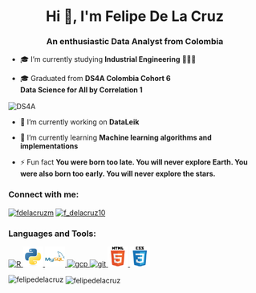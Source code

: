 <h1 align="center">Hi 👋, I'm Felipe De La Cruz</h1>
<h3 align="center">An enthusiastic Data Analyst from Colombia</h3>

- 🎓 I’m currently studying **Industrial Engineering** 👷🏽‍♂️

- 🎓 Graduated from **DS4A Colombia Cohort 6** <br> **Data Science for All by Correlation 1** <br>
<img src = "https://www.unicauca.edu.co/versionP/sites/default/files/images/DS4.jpg" alt="DS4A" height="150" align= "center">

- 🔭 I’m currently working on **DataLeik**

- 🌱 I’m currently learning **Machine learning algorithms and implementations**

- ⚡ Fun fact **You were born too late. You will never explore Earth. You were also born too early. You will never explore the stars.**

<h3 align="left">Connect with me:</h3>
<p align="left">
<a href="https://linkedin.com/in/fdelacruzm" target="blank"><img align="center" src="https://raw.githubusercontent.com/rahuldkjain/github-profile-readme-generator/master/src/images/icons/Social/linked-in-alt.svg" alt="fdelacruzm" height="30" width="40" /></a>
<a href="https://www.hackerrank.com/f_delacruz10" target="blank"><img align="center" src="https://raw.githubusercontent.com/rahuldkjain/github-profile-readme-generator/master/src/images/icons/Social/hackerrank.svg" alt="f_delacruz10" height="30" width="40" /></a>
</p>

<h3 align="left">Languages and Tools:</h3>
<p align="left"> 
<a href="https://cran.rstudio.com/" target="_blank" rel="noreferrer"> <img src="https://www.vectorlogo.zone/logos/r-project/r-project-official.svg" alt="R" width="40" height="40"/> </a> 
<a href="https://www.python.org" target="_blank" rel="noreferrer"> <img src="https://raw.githubusercontent.com/devicons/devicon/master/icons/python/python-original.svg" alt="python" width="40" height="40"/> </a>
<a href="https://www.mysql.com/" target="_blank" rel="noreferrer"> <img src="https://raw.githubusercontent.com/devicons/devicon/master/icons/mysql/mysql-original-wordmark.svg" alt="mysql" width="40" height="40"/> </a> 
<a href="https://cloud.google.com" target="_blank" rel="noreferrer"> <img src="https://www.vectorlogo.zone/logos/google_cloud/google_cloud-icon.svg" alt="gcp" width="40" height="40"/> </a> 
<a href="https://git-scm.com/" target="_blank" rel="noreferrer"> <img src="https://www.vectorlogo.zone/logos/git-scm/git-scm-icon.svg" alt="git" width="40" height="40"/> </a> 
<a href="https://www.w3.org/html/" target="_blank" rel="noreferrer"> <img src="https://raw.githubusercontent.com/devicons/devicon/master/icons/html5/html5-original-wordmark.svg" alt="html5" width="40" height="40"/> </a>
<a href="https://www.w3schools.com/css/" target="_blank" rel="noreferrer"> <img src="https://raw.githubusercontent.com/devicons/devicon/master/icons/css3/css3-original-wordmark.svg" alt="css3" width="40" height="40"/> </a> 
</p>

<p><img align="left" src="https://github-readme-stats.vercel.app/api/top-langs?username=felipedelacruz&show_icons=true&locale=en&layout=compact" alt="felipedelacruz" /></p>

<p>&nbsp;<img align="center" src="https://github-readme-stats.vercel.app/api?username=felipedelacruz&show_icons=true&locale=en" alt="felipedelacruz" /></p>